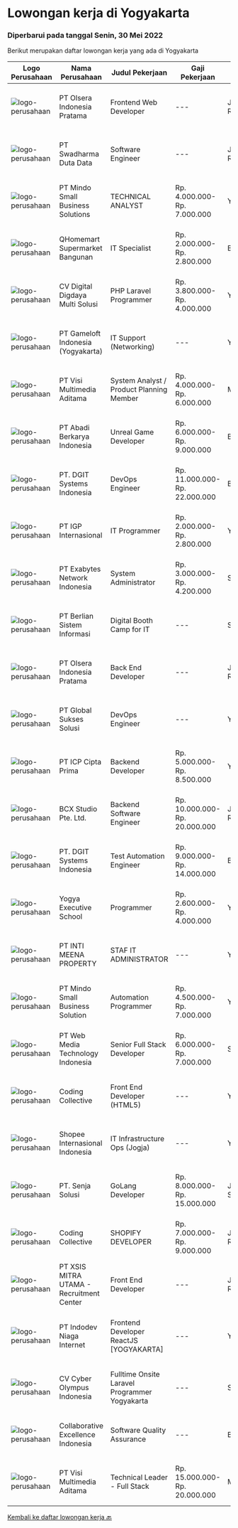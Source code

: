 
  # Lowongan kerja di Yogyakarta

  ### Diperbarui pada tanggal Senin, 30 Mei 2022

  Berikut merupakan daftar lowongan kerja yang ada di Yogyakarta

  |Logo Perusahaan | Nama Perusahaan | Judul Pekerjaan | Gaji Pekerjaan | Lokasi | Deskripsi | Tanggal diunggah | Pranala |
  | -------------- | --------------- | --------------- | --------- | --------- | -------------- | ------- | ----------- |
  |![logo-perusahaan](https://image-service-cdn.seek.com.au/90e9bb2e5bcac40b68d491aafb34203d371349a1/ee4dce1061f3f616224767ad58cb2fc751b8d2dc)|PT Olsera Indonesia Pratama|Frontend Web Developer|---|Jakarta Raya|Responsibilities: Development in an AGILE environment Create good product with accessibility and security compliance Create good product with...|Minggu, 29 Mei 2022|https://www.jobstreet.co.id/id/job/frontend-web-developer-3890847?token=0~d4ac7369-460c-4c81-bc0d-49e9258f9472&sectionRank=1&jobId=jobstreet-id-job-3890847|
|![logo-perusahaan](https://image-service-cdn.seek.com.au/e55e3708620a7ff5e7da329d1725ee01ed113417/ee4dce1061f3f616224767ad58cb2fc751b8d2dc)|PT Swadharma Duta Data|Software Engineer|---|Jakarta Raya|Software Development (.net) Memahami konsep pengembangan aplikasi Memahami konsep Microservices Architecture Familiar dengan Konsep Dasar dari Linux...|Sabtu, 28 Mei 2022|https://www.jobstreet.co.id/id/job/software-engineer-3889138?token=0~d4ac7369-460c-4c81-bc0d-49e9258f9472&sectionRank=2&jobId=jobstreet-id-job-3889138|
|![logo-perusahaan](https://image-service-cdn.seek.com.au/a8b7414271193c78b34706ef4a735adc855d252d/ee4dce1061f3f616224767ad58cb2fc751b8d2dc)|PT Mindo Small Business Solutions|TECHNICAL ANALYST|Rp. 4.000.000-Rp. 7.000.000|Yogyakarta|Minimum Qualifications and Experience : Bachelor's degree in related fields. Have at least 2 years of working experience in the related field...|Minggu, 29 Mei 2022|https://www.jobstreet.co.id/id/job/technical-analyst-3890434?token=0~d4ac7369-460c-4c81-bc0d-49e9258f9472&sectionRank=3&jobId=jobstreet-id-job-3890434|
|![logo-perusahaan](https://image-service-cdn.seek.com.au/11ed751e2da57e131790bc43ae43dbbc4b5d6cef/ee4dce1061f3f616224767ad58cb2fc751b8d2dc)|QHomemart Supermarket Bangunan|IT Specialist|Rp. 2.000.000-Rp. 2.800.000|Bantul|•	Degree in computer science, computer programming or a related field is preferable.•	Professional certification related to IT•	Java, C++, SQL, C#,...|Jumat, 27 Mei 2022|https://www.jobstreet.co.id/id/job/it-specialist-3898161?token=0~d4ac7369-460c-4c81-bc0d-49e9258f9472&sectionRank=4&jobId=jobstreet-id-job-3898161|
|![logo-perusahaan](https://image-service-cdn.seek.com.au/d414b127491f25f04c17e91e9657cb0bfda6d934/ee4dce1061f3f616224767ad58cb2fc751b8d2dc)|CV Digital Digdaya Multi Solusi|PHP Laravel Programmer|Rp. 3.800.000-Rp. 4.000.000|Yogyakarta|Kami mencari programmer yang memiliki cukup pengalaman dengan PHP Laravel untuk dikontrak secara temporer selama 2 sampai dengan 5 bulan untuk...|Minggu, 29 Mei 2022|https://www.jobstreet.co.id/id/job/php-laravel-programmer-3883085?token=0~d4ac7369-460c-4c81-bc0d-49e9258f9472&sectionRank=5&jobId=jobstreet-id-job-3883085|
|![logo-perusahaan](https://image-service-cdn.seek.com.au/e71d517696b76186b066fae7807098ca294c66fd/ee4dce1061f3f616224767ad58cb2fc751b8d2dc)|PT Gameloft Indonesia (Yogyakarta)|IT Support (Networking)|---|Yogyakarta|IT Service Be responsible for maintaining a computer, including its hardware and software, and its networks for the safety of the user. Regularly...|Kamis, 26 Mei 2022|https://www.jobstreet.co.id/id/job/it-support-networking-3897514?token=0~d4ac7369-460c-4c81-bc0d-49e9258f9472&sectionRank=6&jobId=jobstreet-id-job-3897514|
|![logo-perusahaan](https://image-service-cdn.seek.com.au/b8528c389ba1b59ec14f571684d5a518b5b2a7b1/ee4dce1061f3f616224767ad58cb2fc751b8d2dc)|PT Visi Multimedia Aditama|System Analyst / Product Planning Member|Rp. 4.000.000-Rp. 6.000.000|Malang|Responsibilities, PPM has several responsibilities, they are: Create and maintain the User Interface design for certain product. Concentrated on the...|Minggu, 29 Mei 2022|https://www.jobstreet.co.id/id/job/system-analyst-product-planning-member-3890002?token=0~d4ac7369-460c-4c81-bc0d-49e9258f9472&sectionRank=7&jobId=jobstreet-id-job-3890002|
|![logo-perusahaan](https://image-service-cdn.seek.com.au/045c4cd1d74e13621c15b12e126092437c7b0aa7/ee4dce1061f3f616224767ad58cb2fc751b8d2dc)|PT Abadi Berkarya Indonesia|Unreal Game Developer|Rp. 6.000.000-Rp. 9.000.000|Bekasi|Deskripsi Pekerjaan Sebagai game programmer Unreal Engine 4 Menulis custom game code Menggunakan library code yang telah ada Bekerja sama dengan...|Minggu, 29 Mei 2022|https://www.jobstreet.co.id/id/job/unreal-game-developer-3899742?token=0~d4ac7369-460c-4c81-bc0d-49e9258f9472&sectionRank=8&jobId=jobstreet-id-job-3899742|
|![logo-perusahaan](https://image-service-cdn.seek.com.au/86a88c2f6d7d45552583132278caf70ef23e7608/ee4dce1061f3f616224767ad58cb2fc751b8d2dc)|PT. DGIT Systems Indonesia|DevOps Engineer|Rp. 11.000.000-Rp. 22.000.000|Bali|We are looking for a DevOps Engineer to join an engineering-lead team of developers working on our telecommunications delivery platform Telflow (learn...|Sabtu, 28 Mei 2022|https://www.jobstreet.co.id/id/job/devops-engineer-3889041?token=0~d4ac7369-460c-4c81-bc0d-49e9258f9472&sectionRank=9&jobId=jobstreet-id-job-3889041|
|![logo-perusahaan](https://image-service-cdn.seek.com.au/31e06d1dd7b1cade1c717fcf0a1df46c38a8bf0a/ee4dce1061f3f616224767ad58cb2fc751b8d2dc)|PT IGP Internasional|IT Programmer|Rp. 2.000.000-Rp. 2.800.000|Yogyakarta|Pendidikan minimal S1, Jurusan Teknik Informarmatika / Sistem Informatika Paham tentang bahasa pemrograman PHP, HTML, JavaScript, MySql, CSS Develop...|Jumat, 27 Mei 2022|https://www.jobstreet.co.id/id/job/it-programmer-3887312?token=0~d4ac7369-460c-4c81-bc0d-49e9258f9472&sectionRank=10&jobId=jobstreet-id-job-3887312|
|![logo-perusahaan](https://image-service-cdn.seek.com.au/d9717523e5372f63adb1fd5f2751b16e2884631a/ee4dce1061f3f616224767ad58cb2fc751b8d2dc)|PT Exabytes Network Indonesia|System Administrator|Rp. 3.000.000-Rp. 4.200.000|Sleman|Installation and configuration of servers, VPS and software for internal and customers Monitoring server uptime from Nagios Monitoring Spam emails...|Kamis, 26 Mei 2022|https://www.jobstreet.co.id/id/job/system-administrator-3884989?token=0~d4ac7369-460c-4c81-bc0d-49e9258f9472&sectionRank=11&jobId=jobstreet-id-job-3884989|
|![logo-perusahaan](https://image-service-cdn.seek.com.au/ccc0df9110fd5f01c647c290b339361a3aae7efb/ee4dce1061f3f616224767ad58cb2fc751b8d2dc)|PT Berlian Sistem Informasi|Digital Booth Camp for IT|---|Sleman|Description:We are looking for young talented people with interest in Information Technology to join or development program. This booth camp program...|Sabtu, 28 Mei 2022|https://www.jobstreet.co.id/id/job/digital-booth-camp-for-it-3882835?token=0~d4ac7369-460c-4c81-bc0d-49e9258f9472&sectionRank=12&jobId=jobstreet-id-job-3882835|
|![logo-perusahaan](https://image-service-cdn.seek.com.au/90e9bb2e5bcac40b68d491aafb34203d371349a1/ee4dce1061f3f616224767ad58cb2fc751b8d2dc)|PT Olsera Indonesia Pratama|Back End Developer|---|Jakarta Raya|Responsibilities: Development in an AGILE environment Create good product with accessibility and security compliance Create good product with...|Jumat, 27 Mei 2022|https://www.jobstreet.co.id/id/job/back-end-developer-3886495?token=0~d4ac7369-460c-4c81-bc0d-49e9258f9472&sectionRank=13&jobId=jobstreet-id-job-3886495|
|![logo-perusahaan](https://image-service-cdn.seek.com.au/186a9ca97c9050b5f74b9d52c29d1295c842cef8/ee4dce1061f3f616224767ad58cb2fc751b8d2dc)|PT Global Sukses Solusi|DevOps Engineer|---|Yogyakarta|Melakukan setup dan pemeliharaan infrastruktur cloud di AWS/GCP. Membangun CI/CD pipeline. Membantu mengoptimalisasi proses development dan deployment...|Senin, 30 Mei 2022|https://www.jobstreet.co.id/id/job/devops-engineer-3900012?token=0~d4ac7369-460c-4c81-bc0d-49e9258f9472&sectionRank=14&jobId=jobstreet-id-job-3900012|
|![logo-perusahaan](https://image-service-cdn.seek.com.au/f9a61a530fbecf7f0145f2ea56b5b4d8ccdad5d1/ee4dce1061f3f616224767ad58cb2fc751b8d2dc)|PT ICP Cipta Prima|Backend Developer|Rp. 5.000.000-Rp. 8.500.000|Yogyakarta|Persyaratan : Berpengalaman dalam mengembangkan API (protokol REST &amp; SOAP) Berpengalaman dalam Database Relasional (MySQL, SQL Server, PostgreSQL)...|Jumat, 27 Mei 2022|https://www.jobstreet.co.id/id/job/backend-developer-3898242?token=0~d4ac7369-460c-4c81-bc0d-49e9258f9472&sectionRank=15&jobId=jobstreet-id-job-3898242|
|![logo-perusahaan](https://image-service-cdn.seek.com.au/21406f519358b8335deea1347e37dfc2ef150f79/ee4dce1061f3f616224767ad58cb2fc751b8d2dc)|BCX Studio Pte. Ltd.|Backend Software Engineer|Rp. 10.000.000-Rp. 20.000.000|Jakarta Raya|BCX Studio is a Singapore-based company, our mission is to build an enterprise-grade online commerce platform to empower SME to compete in the...|Jumat, 27 Mei 2022|https://www.jobstreet.co.id/id/job/backend-software-engineer-9589842/origin/sg?token=0~d4ac7369-460c-4c81-bc0d-49e9258f9472&sectionRank=16&jobId=jobstreet-sg-job-9589842|
|![logo-perusahaan](https://image-service-cdn.seek.com.au/86a88c2f6d7d45552583132278caf70ef23e7608/ee4dce1061f3f616224767ad58cb2fc751b8d2dc)|PT. DGIT Systems Indonesia|Test Automation Engineer|Rp. 9.000.000-Rp. 14.000.000|Bali|We are looking for talented Test Engineer or Test Automation Engineer to join an experienced team working on our flagship product Telflow, a...|Sabtu, 28 Mei 2022|https://www.jobstreet.co.id/id/job/test-automation-engineer-3887841?token=0~d4ac7369-460c-4c81-bc0d-49e9258f9472&sectionRank=17&jobId=jobstreet-id-job-3887841|
|![logo-perusahaan](https://image-service-cdn.seek.com.au/361c91b89b143c1ee0e27f07de9090391a477b61/ee4dce1061f3f616224767ad58cb2fc751b8d2dc)|Yogya Executive School|Programmer|Rp. 2.600.000-Rp. 4.000.000|Yogyakarta|Programmer Deskripsi Pekerjaan·       Merancang, membuat, menginstal dan melakukan pemeliharaan aplikasi·       Memberikan pelayanan dan bantuan pada...|Sabtu, 28 Mei 2022|https://www.jobstreet.co.id/id/job/programmer-3899332?token=0~d4ac7369-460c-4c81-bc0d-49e9258f9472&sectionRank=18&jobId=jobstreet-id-job-3899332|
|![logo-perusahaan](https://image-service-cdn.seek.com.au/a54b43195199dbe0f169cf8cc949c9ebd84f64e2/ee4dce1061f3f616224767ad58cb2fc751b8d2dc)|PT INTI MEENA PROPERTY|STAF IT ADMINISTRATOR|---|Yogyakarta|Kualifikasi :1. Usia maksimal 30 tahun,2. Pendidikan S1 dari Ilmu Komputer, Teknik Informatika,3. Pengalaman minimal 1 tahun, pada posisi yang...|Rabu, 25 Mei 2022|https://www.jobstreet.co.id/id/job/staf-it-administrator-3896073?token=0~d4ac7369-460c-4c81-bc0d-49e9258f9472&sectionRank=19&jobId=jobstreet-id-job-3896073|
|![logo-perusahaan](https://i.ibb.co/sqvTCh9/112815900-stock-vector-no-image-available-icon-flat-vector.webp)|PT Mindo Small Business Solution|Automation Programmer|Rp. 4.500.000-Rp. 7.000.000|Yogyakarta|Job Descriptions: Work with our Operations team to plan automation scripts on manual process and data management. Create automation scripts using...|Sabtu, 28 Mei 2022|https://www.jobstreet.co.id/id/job/automation-programmer-3881670?token=0~d4ac7369-460c-4c81-bc0d-49e9258f9472&sectionRank=20&jobId=jobstreet-id-job-3881670|
|![logo-perusahaan](https://image-service-cdn.seek.com.au/a88bcac36bed01ec4bfdde06cea5cbda945b0999/ee4dce1061f3f616224767ad58cb2fc751b8d2dc)|PT Web Media Technology Indonesia|Senior Full Stack Developer|Rp. 6.000.000-Rp. 7.000.000|Sleman|We are Niagahoster, a tech company based in Yogyakarta that provides web-hosting services. To make Niagahoster web and products are packed with...|Jumat, 27 Mei 2022|https://www.jobstreet.co.id/id/job/senior-full-stack-developer-3886964?token=0~d4ac7369-460c-4c81-bc0d-49e9258f9472&sectionRank=21&jobId=jobstreet-id-job-3886964|
|![logo-perusahaan](https://image-service-cdn.seek.com.au/24a7297959412a4000416265921f6daa6368513d/ee4dce1061f3f616224767ad58cb2fc751b8d2dc)|Coding Collective|Front End Developer (HTML5)|---|Yogyakarta|The successful applicant will carry out the following duties and responsibilities:●    Develop mini HTML5 games and microsites●    Write reusable code...|Sabtu, 28 Mei 2022|https://www.jobstreet.co.id/id/job/front-end-developer-html5-3882056?token=0~d4ac7369-460c-4c81-bc0d-49e9258f9472&sectionRank=22&jobId=jobstreet-id-job-3882056|
|![logo-perusahaan](https://image-service-cdn.seek.com.au/fdd388d7c0660b20f42d51ac7a110a26e88e3d6c/ee4dce1061f3f616224767ad58cb2fc751b8d2dc)|Shopee Internasional Indonesia|IT Infrastructure Ops (Jogja)|---|Yogyakarta|Job Description: Responsible for the installation, maintenance, and evaluation of network systems and communications equipment Participates in design,...|Rabu, 25 Mei 2022|https://www.jobstreet.co.id/id/job/it-infrastructure-ops-jogja-3895794?token=0~d4ac7369-460c-4c81-bc0d-49e9258f9472&sectionRank=23&jobId=jobstreet-id-job-3895794|
|![logo-perusahaan](https://image-service-cdn.seek.com.au/99211460ddfbe1ca45d1083d5ea115d6020bae3c/ee4dce1061f3f616224767ad58cb2fc751b8d2dc)|PT. Senja Solusi|GoLang Developer|Rp. 8.000.000-Rp. 15.000.000|Jakarta Selatan|Job Descriptions:We are looking for a great Golang Developers with a strong understanding of how best to leverage and exploit the language’s unique...|Minggu, 29 Mei 2022|https://www.jobstreet.co.id/id/job/golang-developer-3889717?token=0~d4ac7369-460c-4c81-bc0d-49e9258f9472&sectionRank=24&jobId=jobstreet-id-job-3889717|
|![logo-perusahaan](https://image-service-cdn.seek.com.au/24a7297959412a4000416265921f6daa6368513d/ee4dce1061f3f616224767ad58cb2fc751b8d2dc)|Coding Collective|SHOPIFY DEVELOPER|Rp. 7.000.000-Rp. 9.000.000|Jakarta Raya|The successful applicant will carry out the following duties and responsibilities: Should have knowledge of plugin/theme development and...|Sabtu, 28 Mei 2022|https://www.jobstreet.co.id/id/job/shopify-developer-3882053?token=0~d4ac7369-460c-4c81-bc0d-49e9258f9472&sectionRank=25&jobId=jobstreet-id-job-3882053|
|![logo-perusahaan](https://image-service-cdn.seek.com.au/fa12dd378bd230f83b9ccd636b4121ebbb347455/ee4dce1061f3f616224767ad58cb2fc751b8d2dc)|PT XSIS MITRA UTAMA - Recruitment Center|Front End Developer|---|Jakarta Raya|Job Description: Develop new user facing features Write reusable code and libraries Enhance application for maximum speed and scalability Validate...|Sabtu, 28 Mei 2022|https://www.jobstreet.co.id/id/job/front-end-developer-3881644?token=0~d4ac7369-460c-4c81-bc0d-49e9258f9472&sectionRank=26&jobId=jobstreet-id-job-3881644|
|![logo-perusahaan](https://image-service-cdn.seek.com.au/f074cabbaa6050e58e0b035af161ff14f87b92a6/ee4dce1061f3f616224767ad58cb2fc751b8d2dc)|PT Indodev Niaga Internet|Frontend Developer ReactJS [YOGYAKARTA]|---|Yogyakarta|Requirement : Min. 1 year of working experience with React.JS; Having strong skills in Frontend frameworks. Knowledge how about code optimizing, and...|Minggu, 29 Mei 2022|https://www.jobstreet.co.id/id/job/frontend-developer-reactjs-%5Byogyakarta%5D-3899701?token=0~d4ac7369-460c-4c81-bc0d-49e9258f9472&sectionRank=27&jobId=jobstreet-id-job-3899701|
|![logo-perusahaan](https://image-service-cdn.seek.com.au/3b6b885fca889fa7af9046562709bc39dbe437c0/ee4dce1061f3f616224767ad58cb2fc751b8d2dc)|CV Cyber Olympus Indonesia|Fulltime Onsite Laravel Programmer Yogyakarta|---|Sleman|Cyber Olympus is opening recruitment forFULLTIME Laravel programmer (placement : Jogja)========================Requirement1. Working experience in the...|Kamis, 26 Mei 2022|https://www.jobstreet.co.id/id/job/fulltime-onsite-laravel-programmer-yogyakarta-3885660?token=0~d4ac7369-460c-4c81-bc0d-49e9258f9472&sectionRank=28&jobId=jobstreet-id-job-3885660|
|![logo-perusahaan](https://image-service-cdn.seek.com.au/7145b1ba6bc0dbd678e2bf86d776dd2b1b9b81f6/ee4dce1061f3f616224767ad58cb2fc751b8d2dc)|Collaborative Excellence Indonesia|Software Quality Assurance|---|Bali|Responsibilities: Develops and maintains test scenarios and end user test scripts to verify new functionality performs as designed and meets customer...|Kamis, 26 Mei 2022|https://www.jobstreet.co.id/id/job/software-quality-assurance-3877285?token=0~d4ac7369-460c-4c81-bc0d-49e9258f9472&sectionRank=29&jobId=jobstreet-id-job-3877285|
|![logo-perusahaan](https://image-service-cdn.seek.com.au/b8528c389ba1b59ec14f571684d5a518b5b2a7b1/ee4dce1061f3f616224767ad58cb2fc751b8d2dc)|PT Visi Multimedia Aditama|Technical Leader - Full Stack|Rp. 15.000.000-Rp. 20.000.000|Malang|Responsibilities: Working closely with Product Leaders &amp; VP of Production. Gather user needs/information from Sales and Executives. Manage project...|Jumat, 27 Mei 2022|https://www.jobstreet.co.id/id/job/technical-leader-full-stack-3899009?token=0~d4ac7369-460c-4c81-bc0d-49e9258f9472&sectionRank=30&jobId=jobstreet-id-job-3899009|


  [Kembali ke daftar lowongan kerja 🔙](../README.md#daftar-lowongan-kerja)
  